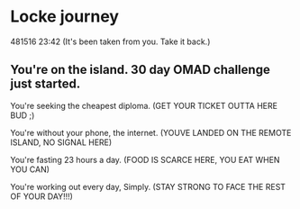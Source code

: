 # Locke journey

481516 23:42 (It's been taken from you. Take it back.)

## You're on the island. 30 day OMAD challenge just started. 

You're seeking the cheapest diploma. (GET YOUR TICKET OUTTA HERE BUD ;)

You're without your phone, the internet. (YOUVE LANDED ON THE REMOTE ISLAND, NO SIGNAL HERE)

You're fasting 23 hours a day. (FOOD IS SCARCE HERE, YOU EAT WHEN YOU CAN)

You're working out every day, Simply. (STAY STRONG TO FACE THE REST OF YOUR DAY!!!)


